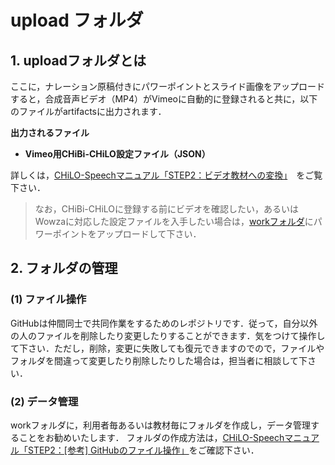 # upload フォルダ
## 1. uploadフォルダとは
ここに，ナレーション原稿付きにパワーポイントとスライド画像をアップロードすると，合成音声ビデオ（MP4）がVimeoに自動的に登録されると共に，以下のファイルがartifactsに出力されます．

__出力されるファイル__
* __Vimeo用CHiBi-CHiLO設定ファイル（JSON）__

詳しくは，[CHiLO-Speechマニュアル「STEP2：ビデオ教材への変換」](https://docs.cccties.org/chilospeech/video/convert)　をご覧下さい．

> なお，CHiBi-CHiLOに登録する前にビデオを確認したい，あるいはWowzaに対応した設定ファイルを入手したい場合は，[workフォルダ](../work)にパワーポイントをアップロードして下さい．　


## 2. フォルダの管理

### (1) ファイル操作

GitHubは仲間同士で共同作業をするためのレポジトリです．従って，自分以外の人のファイルを削除したり変更したりすることができます．気をつけて操作して下さい．ただし，削除，変更に失敗しても復元できますのでので，ファイルやフォルダを間違って変更したり削除したりした場合は，担当者に相談して下さい．

### (2) データ管理

workフォルダに，利用者毎あるいは教材毎にフォルダを作成し，データ管理することをお勧めいたします．
フォルダの作成方法は，[CHiLO-Speechマニュアル「STEP2：[参考] GitHubのファイル操作」](https://docs.cccties.org/chilospeech/video/github#forudano)をご確認下さい．

